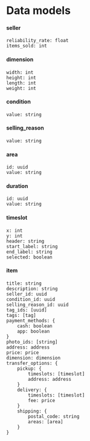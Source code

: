 # Data models

#### seller
```
reliability_rate: float
items_sold: int
```

#### dimension
```
width: int
height: int
length: int
weight: int
```

#### condition
```
value: string
```

#### selling_reason
```
value: string
```

#### area
```
id: uuid
value: string
```

#### duration
```
id: uuid 
value: string
```

#### timeslot
```
x: int
y: int
header: string
start_label: string
end_label: string
selected: boolean
```

#### item
```
title: string
description: string
seller_id: uuid
condition_id: uuid
selling_reason_id: uuid
tag_ids: [uuid]
tags: [tag]
payment_methods: {
    cash: boolean
    app: boolean
}
photo_ids: [string]
address: address
price: price
dimension: dimension
transfer_options: {
    pickup: {
        timeslots: [timeslot]
        address: address
    }
    delivery: {
        timeslots: [timeslot]
        fee: price
    }
    shipping: {
        postal_code: string
        areas: [area]
    }
}
```
